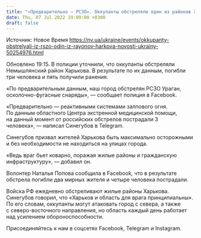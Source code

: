 ```yaml
---
title: "«Предварительно — РСЗО». Оккупанты обстреляли один из районов Харькова, есть погибшие и пострадавшие"
date: Thu, 07 Jul 2022 19:09:00 +0300
draft: false
---
```

Источник: Новое Время https://nv.ua/ukraine/events/okkupanty-obstrelyali-iz-rszo-odin-iz-rayonov-harkova-novosti-ukrainy-50254976.html


Обновлено 19:15. В полиции уточнили, что оккупанты обстреляли Немышлянский район Харькова. В результате по их данным, погибли три человека и пять получили ранения. 



«По предварительным данным, наш город обстрелян РСЗО Ураган, осколочно-фугасные снаряды», — сообщает полиция в Facebook.

«Предварительно — реактивными системами залпового огня. По данным областного Центра экстренной медицинской помощи, на данный момент от российских обстрелов пострадали 3 человека», — написал Синегубов в Telegram.

Синегубов призвал жителей Харькова быть максимально осторожными и без необходимости не находиться на улицах города. 

«Ведь враг бьет коварно, поражая жилые районы и гражданскую инфраструктуру», — добавил он.

Волонтер Наталья Попова сообщила в Facebook, что в результате обстрела погибли два мирных жителя и четыре человека пострадали. 

Войска РФ ежедневно обстреливают жилые районы Харькова. Синегубов говорил, что «Харьков и область для врага принципиальны». По его словам, оккупанты могут атаковать город с севера, а также с северо-восточного направления, но область каждый день работает над усилением обороноспособности.

Присоединяйтесь к нам в соцсетях Facebook, Telegram и Instagram.
